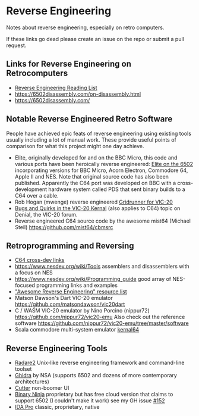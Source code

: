# Reverse Engineering

Notes about reverse engineering, especially on retro computers.

If these links go dead please create an issue on the repo or submit a pull request.

## Links for Reverse Engineering on Retrocomputers

* [Reverse Engineering Reading List](https://github.com/onethawt/reverseengineering-reading-list)
* https://6502disassembly.com/on-disassembly.html
* https://6502disassembly.com/

## Notable Reverse Engineered Retro Software

People have achieved epic feats of reverse engineering using existing tools usually including a lot of manual work. These provide useful points of comparison for what this project might one day achieve.

* Elite, originally developed for and on the BBC Micro, this code and various ports have been heroically reverse engineered: [Elite on the 6502](https://elite.bbcelite.com/) incorporating versions for BBC Micro, Acorn Electron, Commodore 64, Apple II and NES. Note that original source code has also been published. Apparently the C64 port was developed on BBC with a cross-development hardware system called PDS that sent binary builds to a C64 over a cable.
* Rob Hogan (mwenge) reverse engineered [Gridrunner for VIC-20](https://github.com/mwenge/gridrunner)
* [Bugs and Quirks in the VIC-20 Kernal](https://www.sleepingelephant.com/ipw-web/bulletin/bb/viewtopic.php?t=10804) (also applies to C64) topic on Denial, the VIC-20 forum.
* Reverse engineered C64 source code by the awesome mist64 (Michael Steil)
  https://github.com/mist64/cbmsrc


## Retroprogramming and Reversing

* [C64 cross-dev links](https://codebase64.org/doku.php?id=base:crossdev)
* https://www.nesdev.org/wiki/Tools assemblers and disassemblers with a focus on NES
* https://www.nesdev.org/wiki/Programming_guide good array of NES-focused programming links and
  examples
* ["Awesome Reverse Engineering" resource list](https://github.com/wtsxDev/reverse-engineering)
* Matson Dawson's Dart VIC-20 emulator https://github.com/matsondawson/vic20dart
* C / WASM VIC-20 emulator by Nino Porcino (nippur72) https://github.com/nippur72/vic20-emu
  Also check out the reference software https://github.com/nippur72/vic20-emu/tree/master/software
* Scala commodore multi-system emulator [kernal64](https://github.com/abbruzze/kernal64)

## Reverse Engineering Tools

* [Radare2](https://github.com/radareorg/radare2) Unix-like reverse engineering framework and
  command-line toolset
* [Ghidra](https://github.com/NationalSecurityAgency/ghidra) by NSA (supports 6502 and dozens of
  more contemporary architectures)
* [Cutter](https://github.com/rizinorg/cutter) non-boomer UI
* [Binary Ninja](https://binary.ninja/) proprietary but has free cloud version that claims to
  support 6502 (I couldn't make it work) see my GH
  issue [#152](https://github.com/Vector35/binaryninja-cloud-public/issues/152)
* [IDA Pro](https://hex-rays.com/ida-pro/) classic, proprietary, native
